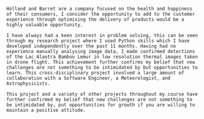 `Holland and Barret are a company focused on the health and happiness of their consumers, I consider the opportunity to add to the customer experience through optimising the delivery of products would be a highly valuable opportunity.`

`I have always had a keen interest in problem solving, this can be seen through my research project where I used Python skills which I have developed independently over the past 11 months. Having had no experience manually analysing image data, I made confirmed detections of the Lac Alaotra Bamboo Lemur in low resolution thermal images taken in drone flight. This achievement further confirms my belief that new challenges are not something to be intimidated by but opportunities to learn. This cross-disciplinary project involved a large amount of collaboration with a Software Engineer, a Meteorologist, and Astrophysicists.`

`This project and a variety of other projects throughout my course have further confirmed my belief that new challenges are not something to be intimidated by, put opportunities for growth if you are willing to maintain a positive attitude.`
